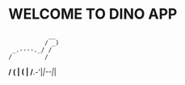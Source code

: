 # WELCOME TO DINO APP

               __
              / _)
     _.----._/ /
    /         /
 __/ (  | (  |
/__.-'|_|--|_|
